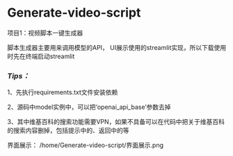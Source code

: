 # Generate-video-script
项目1：视频脚本一键生成器

脚本生成器主要用来调用模型的API，
UI展示使用的streamlit实现，所以下载使用时先在终端启动streamlit

### *Tips：*
1、先执行requirements.txt文件安装依赖

2、源码中model实例中，可以把‘openai_api_base’参数去掉

3、其中维基百科的搜索功能需要VPN，如果不具备可以在代码中把关于维基百科的搜索内容删掉，包括提示中的、返回中的等

界面展示：
/home/Generate-video-script/界面展示.png
